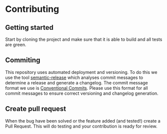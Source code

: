 # Contributing

## Getting started
Start by cloning the project and make sure that it is able to build and all tests are green.

## Commiting
This repository uses automated deployment and versioning. To do this we use the tool [semantic-release](https://github.com/semantic-release/semantic-release) which analyses commit messages to determine a release and generate a changelog. The commit message format we use is [Conventional Commits](https://www.conventionalcommits.org/en/v1.0.0/#summary). Please use this format for all commit messages to ensure correct versioning and changelog generation.

## Create pull request
When the bug have been solved or the feature added (and tested!) create a Pull Request. This will do testing and your contribution is ready for review.